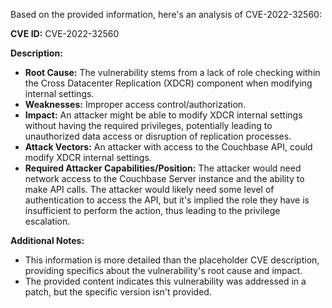 Based on the provided information, here's an analysis of CVE-2022-32560:

**CVE ID:** CVE-2022-32560

**Description:**

*   **Root Cause:** The vulnerability stems from a lack of role checking within the Cross Datacenter Replication (XDCR) component when modifying internal settings.
*   **Weaknesses:** Improper access control/authorization.
*   **Impact:** An attacker might be able to modify XDCR internal settings without having the required privileges, potentially leading to unauthorized data access or disruption of replication processes.
*  **Attack Vectors:** An attacker with access to the Couchbase API, could modify XDCR internal settings.
*   **Required Attacker Capabilities/Position:** The attacker would need network access to the Couchbase Server instance and the ability to make API calls. The attacker would likely need some level of authentication to access the API, but it's implied the role they have is insufficient to perform the action, thus leading to the privilege escalation.

**Additional Notes:**

*   This information is more detailed than the placeholder CVE description, providing specifics about the vulnerability's root cause and impact.
*  The provided content indicates this vulnerability was addressed in a patch, but the specific version isn't provided.